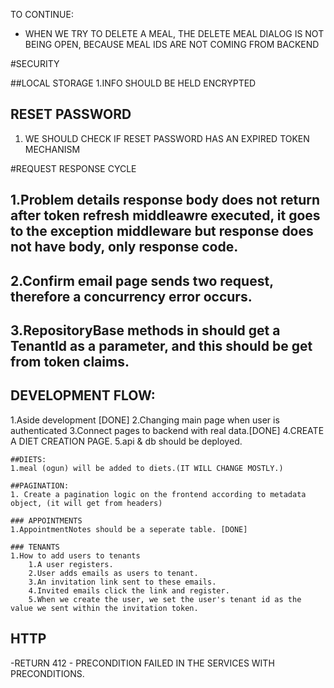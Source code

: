 TO CONTINUE:
- WHEN WE TRY TO DELETE A MEAL, THE DELETE MEAL DIALOG IS NOT BEING OPEN, BECAUSE MEAL IDS ARE NOT COMING FROM BACKEND


#SECURITY

##LOCAL STORAGE
1.INFO SHOULD BE HELD ENCRYPTED

## RESET PASSWORD
1. WE SHOULD CHECK IF RESET PASSWORD HAS AN EXPIRED TOKEN MECHANISM

#REQUEST RESPONSE CYCLE
## 1.Problem details response body does not return after token refresh middleawre executed, it goes to the exception middleware but response does not have body, only response code.
## 2.Confirm email page sends two request, therefore a concurrency error occurs.
## 3.RepositoryBase methods in should get a TenantId as a parameter, and this should be get from token claims.

## DEVELOPMENT FLOW:
1.Aside development [DONE]
2.Changing main page when user  is authenticated
3.Connect pages to backend with real data.[DONE]
4.CREATE A DIET CREATION PAGE.
5.api & db should be deployed.

    ##DIETS:
    1.meal (ogun) will be added to diets.(IT WILL CHANGE MOSTLY.)

    ##PAGINATION:
    1. Create a pagination logic on the frontend according to metadata object, (it will get from headers)

    ### APPOINTMENTS
    1.AppointmentNotes should be a seperate table. [DONE]

    ### TENANTS
    1.How to add users to tenants
        1.A user registers.
        2.User adds emails as users to tenant.
        3.An invitation link sent to these emails.
        4.Invited emails click the link and register.
        5.When we create the user, we set the user's tenant id as the value we sent within the invitation token.

## HTTP 

-RETURN 412 - PRECONDITION FAILED IN THE SERVICES WITH PRECONDITIONS.


